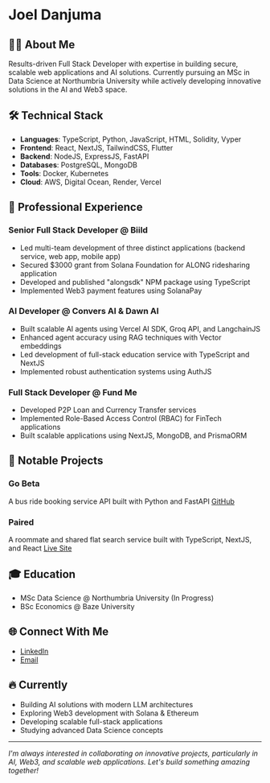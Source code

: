 # Joel Danjuma

## 👨‍💻 About Me
Results-driven Full Stack Developer with expertise in building secure, scalable web applications and AI solutions. Currently pursuing an MSc in Data Science at Northumbria University while actively developing innovative solutions in the AI and Web3 space.

## 🛠 Technical Stack
- **Languages**: TypeScript, Python, JavaScript, HTML, Solidity, Vyper
- **Frontend**: React, NextJS, TailwindCSS, Flutter
- **Backend**: NodeJS, ExpressJS, FastAPI
- **Databases**: PostgreSQL, MongoDB
- **Tools**: Docker, Kubernetes
- **Cloud**: AWS, Digital Ocean, Render, Vercel

## 💼 Professional Experience

### Senior Full Stack Developer @ Biild
- Led multi-team development of three distinct applications (backend service, web app, mobile app)
- Secured $3000 grant from Solana Foundation for ALONG ridesharing application
- Developed and published "alongsdk" NPM package using TypeScript
- Implemented Web3 payment features using SolanaPay

### AI Developer @ Convers AI & Dawn AI
- Built scalable AI agents using Vercel AI SDK, Groq API, and LangchainJS
- Enhanced agent accuracy using RAG techniques with Vector embeddings
- Led development of full-stack education service with TypeScript and NextJS
- Implemented robust authentication systems using AuthJS

### Full Stack Developer @ Fund Me
- Developed P2P Loan and Currency Transfer services
- Implemented Role-Based Access Control (RBAC) for FinTech applications
- Built scalable applications using NextJS, MongoDB, and PrismaORM

## 🚀 Notable Projects

### Go Beta
A bus ride booking service API built with Python and FastAPI
[GitHub](https://github.com/joeldanjuma/GoBeta)

### Paired
A roommate and shared flat search service built with TypeScript, NextJS, and React
[Live Site](https://pairedapp.com)

## 🎓 Education
- MSc Data Science @ Northumbria University (In Progress)
- BSc Economics @ Baze University

## 🌐 Connect With Me
- [LinkedIn](https://www.linkedin.com/in/joeldanjuma)
- [Email](mailto:leojjad@gmail.com)

## 🔥 Currently
- Building AI solutions with modern LLM architectures
- Exploring Web3 development with Solana & Ethereum
- Developing scalable full-stack applications
- Studying advanced Data Science concepts

---

*I'm always interested in collaborating on innovative projects, particularly in AI, Web3, and scalable web applications. Let's build something amazing together!*
